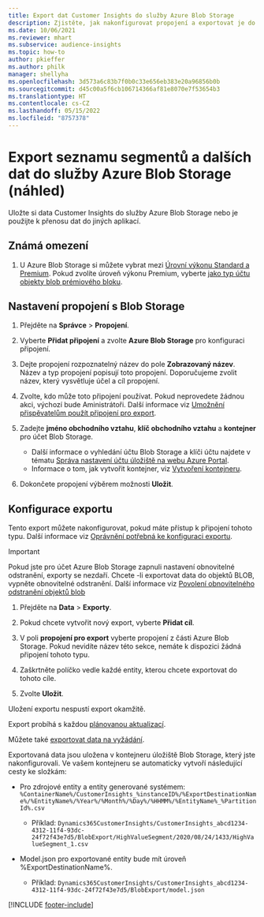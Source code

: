 ```yaml
---
title: Export dat Customer Insights do služby Azure Blob Storage
description: Zjistěte, jak nakonfigurovat propojení a exportovat je do Blob Storage.
ms.date: 10/06/2021
ms.reviewer: mhart
ms.subservice: audience-insights
ms.topic: how-to
author: pkieffer
ms.author: philk
manager: shellyha
ms.openlocfilehash: 3d573a6c83b7f0b0c33e656eb383e20a96856b0b
ms.sourcegitcommit: d45c00a5f6cb106714366af81e8070e7f53654b3
ms.translationtype: HT
ms.contentlocale: cs-CZ
ms.lasthandoff: 05/15/2022
ms.locfileid: "8757378"
---
```

# <a name="export-segment-list-and-other-data-to-azure-blob-storage-preview"></a>Export seznamu segmentů a dalších dat do služby Azure Blob Storage (náhled)

Uložte si data Customer Insights do služby Azure Blob Storage nebo je použijte k přenosu dat do jiných aplikací.

## <a name="known-limitations"></a>Známá omezení

1. U Azure Blob Storage si můžete vybrat mezi [Úrovní výkonu Standard a Premium](/azure/storage/blobs/storage-blob-performance-tiers). Pokud zvolíte úroveň výkonu Premium, vyberte [jako typ účtu objekty blob prémiového bloku](/azure/storage/common/storage-account-overview#types-of-storage-accounts).

## <a name="set-up-the-connection-to-blob-storage"></a>Nastavení propojení s Blob Storage

1. Přejděte na **Správce** > **Propojení**.

1. Vyberte **Přidat připojení** a zvolte **Azure Blob Storage** pro konfiguraci připojení.

1. Dejte propojení rozpoznatelný název do pole **Zobrazovaný název**. Název a typ propojení popisují toto propojení. Doporučujeme zvolit název, který vysvětluje účel a cíl propojení.

1. Zvolte, kdo může toto připojení používat. Pokud neprovedete žádnou akci, výchozí bude Aministrátoři. Další informace viz [Umožnění přispěvatelům použít připojení pro export](connections.md#allow-contributors-to-use-a-connection-for-exports).

1. Zadejte **jméno obchodního vztahu**, **klíč obchodního vztahu** a **kontejner** pro účet Blob Storage.
    - Další informace o vyhledání účtu Blob Storage a klíči účtu najdete v tématu [Správa nastavení účtu úložiště na webu Azure Portal](/azure/storage/common/storage-account-manage).
    - Informace o tom, jak vytvořit kontejner, viz [Vytvoření kontejneru](/azure/storage/blobs/storage-quickstart-blobs-portal#create-a-container).

1. Dokončete propojení výběrem možnosti **Uložit**. 

## <a name="configure-an-export"></a>Konfigurace exportu

Tento export můžete nakonfigurovat, pokud máte přístup k připojení tohoto typu. Další informace viz [Oprávnění potřebná ke konfiguraci exportu](export-destinations.md#set-up-a-new-export).

> [!IMPORTANT]
> Pokud jste pro účet Azure Blob Storage zapnuli nastavení obnovitelné odstranění, exporty se nezdaří. Chcete -li exportovat data do objektů BLOB, vypněte obnovitelné odstranění. Další informace viz [Povolení obnovitelného odstranění objektů blob](/azure/storage/blobs/soft-delete-blob-enable)

1. Přejděte na **Data** > **Exporty**.

1. Pokud chcete vytvořit nový export, vyberte **Přidat cíl**.

1. V poli **propojení pro export** vyberte propojení z části Azure Blob Storage. Pokud nevidíte název této sekce, nemáte k dispozici žádná připojení tohoto typu.

1. Zaškrtněte políčko vedle každé entity, kterou chcete exportovat do tohoto cíle.

1. Zvolte **Uložit**.

Uložení exportu nespustí export okamžitě.

Export probíhá s každou [plánovanou aktualizací](system.md#schedule-tab).     

Můžete také [exportovat data na vyžádání](export-destinations.md#run-exports-on-demand). 

Exportovaná data jsou uložena v kontejneru úložiště Blob Storage, který jste nakonfigurovali. Ve vašem kontejneru se automaticky vytvoří následující cesty ke složkám:

- Pro zdrojové entity a entity generované systémem:   
  `%ContainerName%/CustomerInsights_%instanceID%/%ExportDestinationName%/%EntityName%/%Year%/%Month%/%Day%/%HHMM%/%EntityName%_%PartitionId%.csv`  
  - Příklad: `Dynamics365CustomerInsights/CustomerInsights_abcd1234-4312-11f4-93dc-24f72f43e7d5/BlobExport/HighValueSegment/2020/08/24/1433/HighValueSegment_1.csv`
 
- Model.json pro exportované entity bude mít úroveň %ExportDestinationName%.  
  - Příklad: `Dynamics365CustomerInsights/CustomerInsights_abcd1234-4312-11f4-93dc-24f72f43e7d5/BlobExport/model.json`

[!INCLUDE [footer-include](includes/footer-banner.md)]

